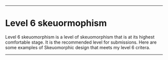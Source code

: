 
***

# Level 6 skeuormophism

Level 6 skeuomorphism is a level of skeuomorphism that is at its highest comfortable stage. It is the recommended level for submissions. Here are some examples of Skeuomorphic design that meets my level 6 critera.

***
